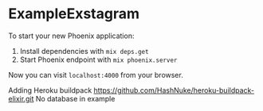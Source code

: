 # ExampleExstagram

To start your new Phoenix application:

1. Install dependencies with `mix deps.get`
2. Start Phoenix endpoint with `mix phoenix.server`

Now you can visit `localhost:4000` from your browser.

Adding Heroku buildpack https://github.com/HashNuke/heroku-buildpack-elixir.git
No database in example